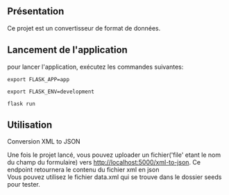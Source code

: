 ## Présentation
Ce projet est un convertisseur de format de données.

## Lancement de l'application

pour lancer l'application, exécutez les commandes suivantes:

`export FLASK_APP=app`

`export FLASK_ENV=development`

`flask run`

## Utilisation
Conversion XML to JSON

Une fois le projet lancé, vous pouvez uploader un fichier('file' etant le nom du champ du formulaire) vers [http://localhost:5000/xml-to-json](http://localhost:5000/xml-to-json). 
Ce endpoint retournera le contenu du fichier xml en json
\
Vous pouvez utilisez le fichier data.xml qui se trouve dans le dossier seeds pour tester.